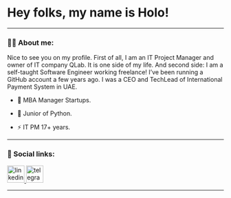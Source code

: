 
# Hey folks, my name is Holo!
---

### :man_technologist: About me:

 Nice to see you on my profile. First of all, I am an IT Project Manager and owner of IT company QLab. It is one side of my life. And second side: I am a self-taught Software Engineer working freelance! I’ve been running a GitHub  account a few years ago. I was a CEO and TechLead of International Payment System in UAE.


- :telescope: MBA Manager Startups.

- :seedling: Junior of Python.
  
- :zap: IT PM 17+ years.

---

### 🤝 Social links:

  <div id="badges">
    <a href="[https://www.linkedin.com/in/%D0%B0%D0%BB%D0%B5%D0%BA%D1%81%D0%B5%D0%B9-%D1%84%D0%B8%D0%BB%D0%B8%D0%BC%D0%BE%D0%BD%D0%BE%D0%B2-2a0b07257/](https://www.linkedin.com/feed/?nis=true)" target="_blank">
      <img src="https://cdn-icons-png.flaticon.com/512/2504/2504799.png" width="40" height="40" alt="linkedin" />
    </a>
    <a href="https://t.me/holokitty" target="_blank">
      <img src="https://cdn-icons-png.flaticon.com/512/2111/2111646.png" width="40" height="40" alt="telegram group" />
    </a>
    </a>
  </div>

---

